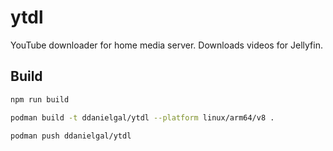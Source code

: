 # ytdl

YouTube downloader for home media server. Downloads videos for Jellyfin.

## Build

```bash
npm run build
```

```bash
podman build -t ddanielgal/ytdl --platform linux/arm64/v8 .
```

```bash
podman push ddanielgal/ytdl
```
